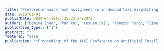 ```yaml
---
title: "Preference-aware task assignment in on-demand taxi dispatching: An online stable matching approach"
date: 2019-01-01
publishDate: 2020-04-18T14:25:33.848207Z
authors: ["Boming Zhao", "Pan Xu", "Yexuan Shi", "Yongxin Tong", "Zimu Zhou", "Yuxiang Zeng"]
publication_types: ["1"]
abstract: ""
featured: false
publication: "*Proceedings of the AAAI Conference on Artificial Intelligence*"
---
```


